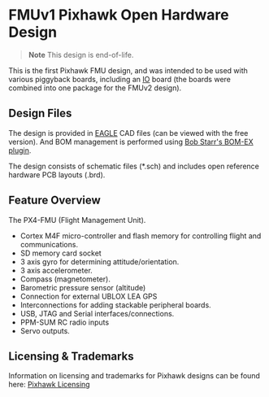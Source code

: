 # FMUv1 Pixhawk Open Hardware Design

> **Note** This design is end-of-life.

This is the first Pixhawk FMU design, and was intended to be used with various piggyback boards, including an [IO](IOv1) board (the boards were combined into one package for the FMUv2 design).


## Design Files

The design is provided in [EAGLE](www.cadsoftusa.com) CAD files (can be viewed with the free version).
And BOM management is performed using [Bob Starr's BOM-EX plugin](http://www.bobstarr.net/pages/downloads.html).

The design consists of schematic files (*.sch) and includes open reference hardware PCB layouts (.brd). 

## Feature Overview

The PX4-FMU (Flight Management Unit).
- Cortex M4F micro-controller and flash memory for controlling flight and communications.
- SD memory card socket
- 3 axis gyro for determining attitude/orientation.
- 3 axis accelerometer.
- Compass (magnetometer).
- Barometric pressure sensor (altitude)
- Connection for external UBLOX LEA GPS
- Interconnections for adding stackable peripheral boards.
- USB, JTAG and Serial interfaces/connections.
- PPM-SUM RC radio inputs
- Servo outputs.


## Licensing & Trademarks

Information on licensing and trademarks for Pixhawk designs can be found here: [Pixhawk Licensing](../README.md#license)
